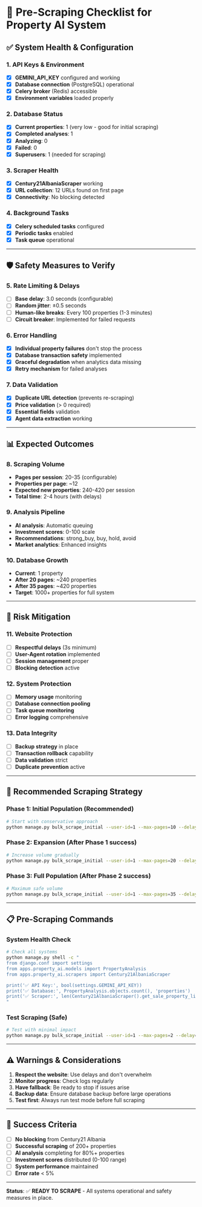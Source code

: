 # 🚀 Pre-Scraping Checklist for Property AI System

## ✅ **System Health & Configuration**

### 1. **API Keys & Environment**
- [x] **GEMINI_API_KEY** configured and working
- [x] **Database connection** (PostgreSQL) operational
- [x] **Celery broker** (Redis) accessible
- [x] **Environment variables** loaded properly

### 2. **Database Status**
- [x] **Current properties**: 1 (very low - good for initial scraping)
- [x] **Completed analyses**: 1
- [x] **Analyzing**: 0
- [x] **Failed**: 0
- [x] **Superusers**: 1 (needed for scraping)

### 3. **Scraper Health**
- [x] **Century21AlbaniaScraper** working
- [x] **URL collection**: 12 URLs found on first page
- [x] **Connectivity**: No blocking detected

### 4. **Background Tasks**
- [x] **Celery scheduled tasks** configured
- [x] **Periodic tasks** enabled
- [x] **Task queue** operational

---

## 🛡️ **Safety Measures to Verify**

### 5. **Rate Limiting & Delays**
- [ ] **Base delay**: 3.0 seconds (configurable)
- [ ] **Random jitter**: ±0.5 seconds
- [ ] **Human-like breaks**: Every 100 properties (1-3 minutes)
- [ ] **Circuit breaker**: Implemented for failed requests

### 6. **Error Handling**
- [x] **Individual property failures** don't stop the process
- [x] **Database transaction safety** implemented
- [x] **Graceful degradation** when analytics data missing
- [x] **Retry mechanism** for failed analyses

### 7. **Data Validation**
- [x] **Duplicate URL detection** (prevents re-scraping)
- [x] **Price validation** (> 0 required)
- [x] **Essential fields** validation
- [x] **Agent data extraction** working

---

## 📊 **Expected Outcomes**

### 8. **Scraping Volume**
- **Pages per session**: 20-35 (configurable)
- **Properties per page**: ~12
- **Expected new properties**: 240-420 per session
- **Total time**: 2-4 hours (with delays)

### 9. **Analysis Pipeline**
- **AI analysis**: Automatic queuing
- **Investment scores**: 0-100 scale
- **Recommendations**: strong_buy, buy, hold, avoid
- **Market analytics**: Enhanced insights

### 10. **Database Growth**
- **Current**: 1 property
- **After 20 pages**: ~240 properties
- **After 35 pages**: ~420 properties
- **Target**: 1000+ properties for full system

---

## 🚨 **Risk Mitigation**

### 11. **Website Protection**
- [ ] **Respectful delays** (3s minimum)
- [ ] **User-Agent rotation** implemented
- [ ] **Session management** proper
- [ ] **Blocking detection** active

### 12. **System Protection**
- [ ] **Memory usage** monitoring
- [ ] **Database connection pooling**
- [ ] **Task queue monitoring**
- [ ] **Error logging** comprehensive

### 13. **Data Integrity**
- [ ] **Backup strategy** in place
- [ ] **Transaction rollback** capability
- [ ] **Data validation** strict
- [ ] **Duplicate prevention** active

---

## 🎯 **Recommended Scraping Strategy**

### **Phase 1: Initial Population (Recommended)**
```bash
# Start with conservative approach
python manage.py bulk_scrape_initial --user-id=1 --max-pages=10 --delay=3.5 --test-mode
```

### **Phase 2: Expansion (After Phase 1 success)**
```bash
# Increase volume gradually
python manage.py bulk_scrape_initial --user-id=1 --max-pages=20 --delay=3.0
```

### **Phase 3: Full Population (After Phase 2 success)**
```bash
# Maximum safe volume
python manage.py bulk_scrape_initial --user-id=1 --max-pages=35 --delay=2.5
```

---

## 📋 **Pre-Scraping Commands**

### **System Health Check**
```bash
# Check all systems
python manage.py shell -c "
from django.conf import settings
from apps.property_ai.models import PropertyAnalysis
from apps.property_ai.scrapers import Century21AlbaniaScraper

print('✅ API Key:', bool(settings.GEMINI_API_KEY))
print('✅ Database:', PropertyAnalysis.objects.count(), 'properties')
print('✅ Scraper:', len(Century21AlbaniaScraper().get_sale_property_listings(max_pages=1)), 'URLs found')
"
```

### **Test Scraping (Safe)**
```bash
# Test with minimal impact
python manage.py bulk_scrape_initial --user-id=1 --max-pages=2 --delay=4.0 --test-mode
```

---

## ⚠️ **Warnings & Considerations**

1. **Respect the website**: Use delays and don't overwhelm
2. **Monitor progress**: Check logs regularly
3. **Have fallback**: Be ready to stop if issues arise
4. **Backup data**: Ensure database backup before large operations
5. **Test first**: Always run test mode before full scraping

---

## 🎉 **Success Criteria**

- [ ] **No blocking** from Century21 Albania
- [ ] **Successful scraping** of 200+ properties
- [ ] **AI analysis** completing for 80%+ properties
- [ ] **Investment scores** distributed (0-100 range)
- [ ] **System performance** maintained
- [ ] **Error rate** < 5%

---

**Status**: ✅ **READY TO SCRAPE** - All systems operational and safety measures in place.
